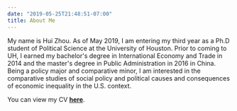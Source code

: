 ```yaml
---
date: "2019-05-25T21:48:51-07:00"
title: About Me
---
```


My name is Hui Zhou. As of May 2019, I am entering my third year as a Ph.D student of Political Science at the University of Houston. Prior to coming to UH, I earned my bachelor's degree in International Economy and Trade in 2014 and the master's degree in Public Administration in 2016 in China. Being a policy major and comparative minor, I am interested in the comparative studies of social policy and political causes and consequences of economic inequality in the U.S. context.

You can view my CV [**here**](https://www.dropbox.com/s/ixgqg2aj1vi44h3/CV.pdf?dl=0).
